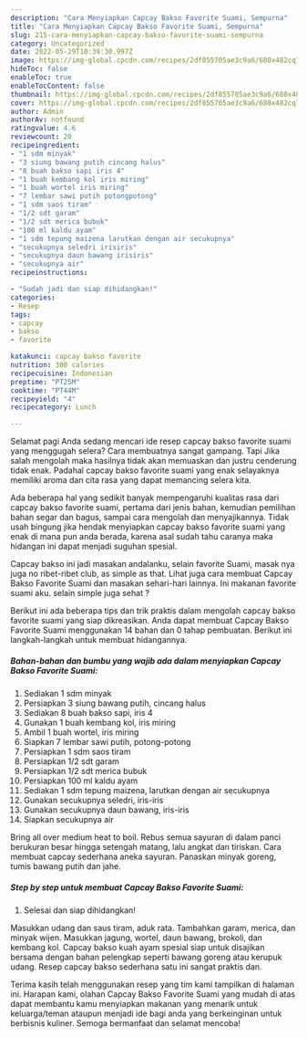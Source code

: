 ```yaml
---
description: "Cara Menyiapkan Capcay Bakso Favorite Suami, Sempurna"
title: "Cara Menyiapkan Capcay Bakso Favorite Suami, Sempurna"
slug: 215-cara-menyiapkan-capcay-bakso-favorite-suami-sempurna
category: Uncategorized
date: 2022-05-29T10:39:30.997Z
image: https://img-global.cpcdn.com/recipes/2df855705ae3c9a6/680x482cq70/capcay-bakso-favorite-suami-foto-resep-utama.jpg
hideToc: false
enableToc: true
enableTocContent: false
thumbnail: https://img-global.cpcdn.com/recipes/2df855705ae3c9a6/680x482cq70/capcay-bakso-favorite-suami-foto-resep-utama.jpg
cover: https://img-global.cpcdn.com/recipes/2df855705ae3c9a6/680x482cq70/capcay-bakso-favorite-suami-foto-resep-utama.jpg
author: Admin
authorAv: notfound
ratingvalue: 4.6
reviewcount: 20
recipeingredient:
- "1 sdm minyak"
- "3 siung bawang putih cincang halus"
- "8 buah bakso sapi iris 4"
- "1 buah kembang kol iris miring"
- "1 buah wortel iris miring"
- "7 lembar sawi putih potongpotong"
- "1 sdm saos tiram"
- "1/2 sdt garam"
- "1/2 sdt merica bubuk"
- "100 ml kaldu ayam"
- "1 sdm tepung maizena larutkan dengan air secukupnya"
- "secukupnya seledri irisiris"
- "secukupnya daun bawang irisiris"
- "secukupnya air"
recipeinstructions:

- "Sudah jadi dan siap dihidangkan!"
categories:
- Resep
tags:
- capcay
- bakso
- favorite

katakunci: capcay bakso favorite 
nutrition: 300 calories
recipecuisine: Indonesian
preptime: "PT25M"
cooktime: "PT44M"
recipeyield: "4"
recipecategory: Lunch

---
```



Selamat pagi Anda sedang mencari ide resep capcay bakso favorite suami yang menggugah selera? Cara membuatnya sangat gampang. Tapi Jika salah mengolah maka hasilnya tidak akan memuaskan dan justru cenderung tidak enak. Padahal capcay bakso favorite suami yang enak selayaknya memiliki aroma dan cita rasa yang dapat memancing selera kita.


Ada beberapa hal yang sedikit banyak mempengaruhi kualitas rasa dari capcay bakso favorite suami, pertama dari jenis bahan, kemudian pemilihan bahan segar dan bagus, sampai cara mengolah dan menyajikannya. Tidak usah bingung jika hendak menyiapkan capcay bakso favorite suami yang enak di mana pun anda berada, karena asal sudah tahu caranya maka hidangan ini dapat menjadi suguhan spesial.

Capcay bakso ini jadi masakan andalanku, selain favorite Suami, masak nya juga no ribet-ribet club, as simple as that. Lihat juga cara membuat Capcay Bakso Favorite Suami dan masakan sehari-hari lainnya. Ini makanan favorite suami aku. selain simple juga sehat ?


Berikut ini ada beberapa tips dan trik praktis dalam mengolah capcay bakso favorite suami yang siap dikreasikan. Anda dapat membuat Capcay Bakso Favorite Suami menggunakan 14 bahan dan 0 tahap pembuatan. Berikut ini langkah-langkah untuk membuat hidangannya.

<!--inarticleads1-->

##### Bahan-bahan dan bumbu yang wajib ada dalam menyiapkan Capcay Bakso Favorite Suami:

1. Sediakan 1 sdm minyak
1. Persiapkan 3 siung bawang putih, cincang halus
1. Sediakan 8 buah bakso sapi, iris 4
1. Gunakan 1 buah kembang kol, iris miring
1. Ambil 1 buah wortel, iris miring
1. Siapkan 7 lembar sawi putih, potong-potong
1. Persiapkan 1 sdm saos tiram
1. Persiapkan 1/2 sdt garam
1. Persiapkan 1/2 sdt merica bubuk
1. Persiapkan 100 ml kaldu ayam
1. Sediakan 1 sdm tepung maizena, larutkan dengan air secukupnya
1. Gunakan secukupnya seledri, iris-iris
1. Gunakan secukupnya daun bawang, iris-iris
1. Siapkan secukupnya air


Bring all over medium heat to boil. Rebus semua sayuran di dalam panci berukuran besar hingga setengah matang, lalu angkat dan tiriskan. Cara membuat capcay sederhana aneka sayuran. Panaskan minyak goreng, tumis bawang putih dan jahe. 

<!--inarticleads2-->

##### Step by step untuk membuat Capcay Bakso Favorite Suami:


1. Selesai dan siap dihidangkan!

Masukkan udang dan saus tiram, aduk rata. Tambahkan garam, merica, dan minyak wijen. Masukkan jagung, wortel, daun bawang, brokoli, dan kembang kol. Capcay bakso kuah ayam spesial siap untuk disajikan bersama dengan bahan pelengkap seperti bawang goreng atau kerupuk udang. Resep capcay bakso sederhana satu ini sangat praktis dan. 

Terima kasih telah menggunakan resep yang tim kami tampilkan di halaman ini. Harapan kami, olahan Capcay Bakso Favorite Suami yang mudah di atas dapat membantu kamu menyiapkan makanan yang menarik untuk keluarga/teman ataupun menjadi ide bagi anda yang berkeinginan untuk berbisnis kuliner. Semoga bermanfaat dan selamat mencoba!
